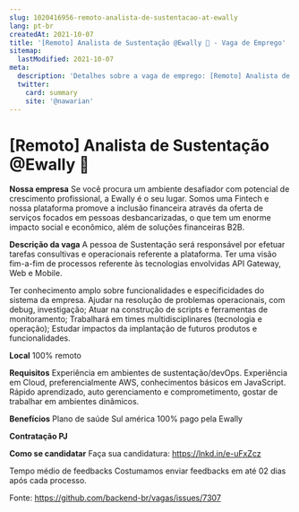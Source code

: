 ```yaml
---
slug: 1020416956-remoto-analista-de-sustentacao-at-ewally
lang: pt-br
createdAt: 2021-10-07
title: '[Remoto] Analista de Sustentação @Ewally 🚀 - Vaga de Emprego'
sitemap:
  lastModified: 2021-10-07
meta:
  description: 'Detalhes sobre a vaga de emprego: [Remoto] Analista de Sustentação @Ewally 🚀'
  twitter:
    card: summary
    site: '@nawarian'
---
```


# [Remoto] Analista de Sustentação @Ewally 🚀

**Nossa empresa**
Se você procura um ambiente desafiador com potencial de crescimento profissional, a Ewally é o seu lugar.
Somos uma Fintech e nossa plataforma promove a inclusão financeira através da oferta de serviços focados em pessoas desbancarizadas, o que tem um enorme impacto social e econômico, além de soluções financeiras B2B.

**Descrição da vaga**
A pessoa de Sustentação será responsável por efetuar tarefas consultivas e operacionais referente a plataforma. Ter uma visão fim-a-fim de processos referente às tecnologias envolvidas API Gateway, Web e Mobile.

Ter conhecimento amplo sobre funcionalidades e especificidades do sistema da empresa. Ajudar na resolução de problemas operacionais, com debug, investigação; Atuar na construção de scripts e ferramentas de monitoramento; Trabalhará em times multidisciplinares (tecnologia e operação); Estudar impactos da implantação de futuros produtos e funcionalidades.

**Local**
100% remoto

**Requisitos**
Experiência em ambientes de sustentação/devOps. Experiência em Cloud, preferencialmente AWS, conhecimentos básicos em JavaScript. Rápido aprendizado, auto gerenciamento e comprometimento, gostar de trabalhar em ambientes dinâmicos.

**Benefícios**
Plano de saúde Sul américa 100% pago pela Ewally


**Contratação PJ**

**Como se candidatar**
Faça sua candidatura: https://lnkd.in/e-uFxZcz

Tempo médio de feedbacks
Costumamos enviar feedbacks em até 02 dias após cada processo.







Fonte: https://github.com/backend-br/vagas/issues/7307